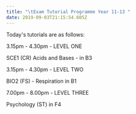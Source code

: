 ```yaml
---
title: "\tExam Tutorial Programme Year 11-13 "
date: 2019-09-03T21:15:54.605Z
---
```

Today's tutorials are as follows:

3.15pm - 4.30pm - LEVEL ONE  
SCE1 (CR) Acids and Bases - in B3

3.15pm - 4.30pm - LEVEL TWO  
BIO2 (FS) - Respiration in B1

7.00pm - 8.00pm - LEVEL THREE  
Psychology (ST) in F4
